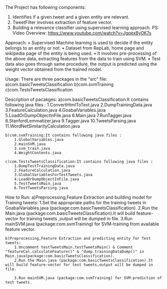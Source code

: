 The Project has following components:
1. Identifies if a given tweet and a given entity are relevant.
2. TweetFilter involves extraction of feature vector.
3. Building a relevance classifier using supervised learning approach.
PS: Video Overview: https://www.youtube.com/watch?v=JgqexBy0K7s

Approach:
• Supervised Machine learning is used to decide if the entity belongs to an entity or
not.
• Dataset from RepLab, home page and wikipedia page of the entity is being used.
• It involves pre-processing of the above data, extracting features from the data to
train using SVM.
• Test data also goes through same procedure, the output is predicted using the
weight vector obtained from the trained model.

Usage:
There are three packages in the "src" file:
	a)com.basicTweetsClassification
	b)com.svmTraining
	c)com.TestsTweetsClassification

Description of pacakges:
	a)com.basicTweetsClassification:It contains following java files :
		1.ConvertHtmlToText.java 
		2.DumpTrainingData.java
		3.FeatureCalculation.java
		4.GoabalVariables.java
		5.LoadOrDumpObjectInFile.java
		6.Main.java
		7.RunTagger.java
		8.StanfordLemmatizer.java
		9.Tagger.java
		10.TweetsParsing.java
		11.WordNetSimilarityCalculation.java

	b)com.svmTraining:It contains following java files :
		1.GlobalVariables.java
		2.mainSVM.java
		3.svm_train.java
		4.WeightContents.java
	
	c)com.TestsTweetsClassification:It contains following java files :
		1.DumpTestTrainingData.java
		2.FeatureCalculation.java
		3.GlobalVariablesForTestTweets.java
		4.LoadOrDumpObjectInFile.java
		5.TestTweetsMain.java
		6.TestTweetsParsing.java

How to Run:
	a)Preprocessing,Feature Extraction and building model for Training tweets:
		1.Set the appropriate paths for the training tweets in  GoabalVariables.java (package:com.basicTweetsClassification).
		2.Run the Main.java (package:com.basicTweetsClassification).It will build feature-vector for training tweets ,output will be dumped in file.
		3.Run mainSVM.java (package:com.svmTraining) for SVM-training from available feature vector.

	b)Preprocessing,Feature Extraction and predicting entity for Test tweets:
		1.Uncomment testTweetsMain.testTweetsMain() & Comment "featureCal.calculateFeature()" & "dump.trainingDataDump()" in Main.java(package:com.basicTweetsClassification).		
		2.Run the Main.java (package:com.basicTweetsClassification).It will build feature-vector for test tweets,output will be dumped in file.

		3.Run mainSVM.java (package:com.svmTraining) for SVM-prediction of test tweets.		

